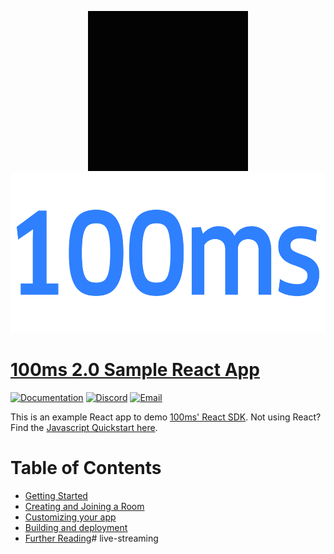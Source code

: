 <p align="center" >
  <a href="https://100ms.live/">
  <img src="https://github.com/100mslive/100ms-ios-sdk/blob/main/100ms.gif" height=256/> 
  <img src="https://github.com/100mslive/100ms-ios-sdk/blob/main/100ms.svg" title="100ms logo" float=center height=256>
</p>


# 100ms 2.0 Sample React App

[![Documentation](https://img.shields.io/badge/Read-Documentation-blue)](https://docs.100ms.live/javascript/v2/foundation/basics)
[![Discord](https://img.shields.io/badge/Community-Join%20on%20Discord-blue)](https://discord.gg/F8cNgbjSaQ)
[![Email](https://img.shields.io/badge/Contact-Know%20More-blue)](mailto:founders@100ms.live)

This is an example React app to demo [100ms' React SDK](https://www.npmjs.com/package/@100mslive/react-sdk).
Not using React? Find the [Javascript Quickstart here](https://docs.100ms.live/javascript/v2/guides/javascript-quickstart).

# Table of Contents
* [Getting Started](https://github.com/100mslive/100ms-web/wiki/Getting-Started)
* [Creating and Joining a Room](https://github.com/100mslive/100ms-web/wiki/Creating-and-joining-a-room)
* [Customizing your app](https://github.com/100mslive/100ms-web/wiki/Customizing-your-app)
* [Building and deployment](https://github.com/100mslive/100ms-web/wiki/Building-and-deployment)
* [Further Reading](https://github.com/100mslive/100ms-web/wiki/Further-reading)# live-streaming

